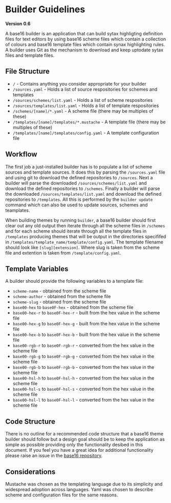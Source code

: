 # Builder Guidelines
**Version 0.6**

A base16 builder is an application that can build sytax highligting definition files for text editors by using base16 scheme files which contain a collection of colours and base16 template files which contain synax highlighting rules. A builder uses Git as the mechanism to download and keep uptodate sytax files and template files.

## File Structure
- `/` - Contains anything you consider appropriate for your builder
- `/sources.yaml` - Holds a list of source respositories for schemes and templates
- `/sources/schemes/list.yaml` - Holds a list of scheme respositories
- `/sources/templates/list.yaml` - Holds a list of template respositories
- `/schemes/[name]/*.yaml` - A scheme file (there may be multiples of these)
- `/templates/[name]/templates/*.mustache` - A template file (there may be multiples of these)
- `/templates/[name]/templates/config.yaml` - A template configuration file

## Workflow
The first job a just-installed builder has is to populate a list of scheme sources and template sources. It does this by parsing the `/sources.yaml` file and using git to download the defined repositories to `/sources`. Next a builder will parse the downloaded `/sources/schemes/list.yaml` and download the defined repositories to `/schemes`. Finally a builder will parse the downloaded `/sources/templates/list.yaml` and download the defined repositories to `/templates`. All this is performed by the `builder update` command which can also be used to update sources, schemes and teamplates.

When building themes by running `builder`, a base16 builder should first clear out any old output then iterate through all the scheme files in `/schemes` and for each scheme should iterate through all the template files in `/templates` producing themes that will be output in the directories specififed in `/templates/template_name/template/config.yaml`. The template filename should look like `[slug][extension]`. Where slug is taken from the scheme file and extention is taken from `/template/config.yaml`.

## Template Variables
A builder should provide the following variables to a template file:

- `scheme-name` - obtained from the scheme file
- `scheme-author` - obtained from the scheme file
- `scheme-slug` - obtained from the scheme file
- `base00-hex` to `base0F-hex` - obtained from the scheme file
- `base00-hex-r` to `base0F-hex-r` - built from the hex value in the scheme file
- `base00-hex-g` to `base0F-hex-g` - built from the hex value in the scheme file
- `base00-hex-b` to `base0F-hex-b` - built from the hex value in the scheme file
- `base00-rgb-r` to `base0F-rgb-r` - converted from the hex value in the scheme file
- `base00-rgb-g` to `base0F-rgb-g` - converted from the hex value in the scheme file
- `base00-rgb-b` to `base0F-rgb-b` - converted from the hex value in the scheme file
- `base00-hsl-h` to `base0F-hsl-h` - converted from the hex value in the scheme file
- `base00-hsl-s` to `base0F-hsl-s` - converted from the hex value in the scheme file
- `base00-hsl-l` to `base0F-hsl-l` - converted from the hex value in the scheme file

## Code Structure
There is no outline for a recommended code structure that a base16 theme builder should follow but a design goal should be to keep the application as simple as possible providing only the functionality desibed in this document. If you feel you have a great idea for additional functionality please raise an issue in the [base16 repository](https://github.com/chriskempson/base16).

## Considerations
Mustache was chosen as the templating language due to its simplicity and widespread adoption across languages. Yaml was chosen to describe scheme and configuration files for the same reasons.
